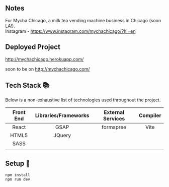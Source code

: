 ## Notes

For Mycha Chicago, a milk tea vending machine business in Chicago (soon LA!).</br>
Instagram - https://www.instagram.com/mychachicago/?hl=en

## Deployed Project

http://mychachicago.herokuapp.com/ </br>

soon to be on http://mychachicago.com/

## Tech Stack :books:

Below is a non-exhaustive list of technologies used throughout the project.

| Front End | Libraries/Frameworks | External Services | Compiler |
| :-------: | :------------------: | :---------------: | :------: |
|   React   |         GSAP         |     formspree     |   Vite   |
|   HTML5   |        JQuery        |                   |          |
|   SASS    |                      |                   |          |
|           |                      |                   |          |

## Setup :rocket:

```
npm install
npm run dev
```
